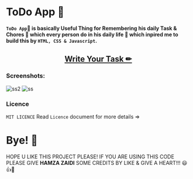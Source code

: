 # ToDo App 📝
 
**`ToDo App`📝 is basically Useful Thing for Remembering his daily Task & Chores 📌 which every person do in his daily life 📆 which inpired me to build this by `HTML, CSS & Javascript`.**

<h2 align="center"><a href="https://my-todo-app-shjz.vercel.app/"><b>Write Your Task ✏</b></a></h2>

### Screenshots:

![ss2](https://user-images.githubusercontent.com/52501040/196446593-79830457-93da-4855-a095-80c67c1aa8be.PNG)
![ss](https://user-images.githubusercontent.com/52501040/196446582-cc83896f-0d3c-4c0f-a401-3962ef939691.PNG)

### Licence
`MIT LICENCE` Read `Licence` document for more details =>

# Bye! 👋
HOPE U LIKE THIS PROJECT PLEASE! IF YOU ARE USING THIS CODE PLEASE GIVE **HAMZA ZAIDI** SOME CREDITS BY LIKE & GIVE A HEART!!! 😃👍💛
